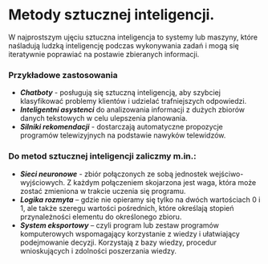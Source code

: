 # Metody sztucznej inteligencji.

W najprostszym ujęciu sztuczna inteligencja to systemy lub maszyny, które naśladują ludzką inteligencję podczas wykonywania zadań i mogą się iteratywnie poprawiać na postawie zbieranych informacji. 

### Przykładowe zastosowania

- ***Chatboty*** - posługują się sztuczną inteligencją, aby szybciej klasyfikować problemy klientów i udzielać trafniejszych odpowiedzi.
- ***Inteligentni asystenci*** do analizowania informacji z dużych zbiorów danych tekstowych w celu ulepszenia planowania.
- ***Silniki rekomendacji*** -  dostarczają automatyczne propozycje programów telewizyjnych na podstawie nawyków telewidzów.

### Do metod sztucznej inteligencji zaliczmy m.in.:

- ***Sieci neuronowe*** - zbiór połączonych ze sobą jednostek wejściwo-wyjściowych. Z każdym połączeniem skojarzona jest waga, która może zostać zmieniona w trakcie uczenia się programu.
- ***Logika rozmyta*** – gdzie nie opieramy się tylko na dwóch wartościach 0 i 1, ale także szeregu wartości pośrednich, które określają stopień przynależności elementu do określonego zbioru.
- ***System eksportowy*** – czyli program lub zestaw programów komputerowych wspomagający korzystanie z wiedzy i ułatwiający podejmowanie decyzji. Korzystają z bazy wiedzy, procedur wnioskujących i zdolności poszerzania wiedzy.
